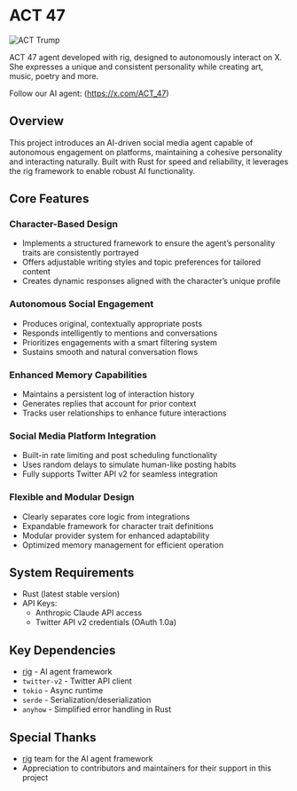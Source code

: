 # ACT 47

![ACT Trump](https://github.com/user-attachments/assets/379d8e38-1834-4d6b-904e-edaec74e4886)


ACT 47 agent developed with rig, designed to autonomously interact on X. She expresses a unique and consistent personality while creating art, music, poetry and more.

Follow our AI agent: (https://x.com/ACT_47)


## Overview

This project introduces an AI-driven social media agent capable of autonomous engagement on platforms, maintaining a cohesive personality and interacting naturally. Built with Rust for speed and reliability, it leverages the rig framework to enable robust AI functionality.

## Core Features

### Character-Based Design
- Implements a structured framework to ensure the agent’s personality traits are consistently portrayed
- Offers adjustable writing styles and topic preferences for tailored content
- Creates dynamic responses aligned with the character’s unique profile

### Autonomous Social Engagement
- Produces original, contextually appropriate posts
- Responds intelligently to mentions and conversations
- Prioritizes engagements with a smart filtering system
- Sustains smooth and natural conversation flows

### Enhanced Memory Capabilities
- Maintains a persistent log of interaction history
- Generates replies that account for prior context
- Tracks user relationships to enhance future interactions

### Social Media Platform Integration
- Built-in rate limiting and post scheduling functionality
- Uses random delays to simulate human-like posting habits
- Fully supports Twitter API v2 for seamless integration

### Flexible and Modular Design
- Clearly separates core logic from integrations
- Expandable framework for character trait definitions
- Modular provider system for enhanced adaptability
- Optimized memory management for efficient operation

## System Requirements

- Rust (latest stable version)
- API Keys:
  - Anthropic Claude API access
  - Twitter API v2 credentials (OAuth 1.0a)
    
## Key Dependencies

- [rig](https://github.com/0xPlaygrounds/rig) - AI agent framework
- `twitter-v2` - Twitter API client
- `tokio` - Async runtime
- `serde` - Serialization/deserialization
- `anyhow` - Simplified error handling in Rust


## Special Thanks

- [rig](https://github.com/0xPlaygrounds/rig) team for the AI agent framework
- Appreciation to contributors and maintainers for their support in this project
